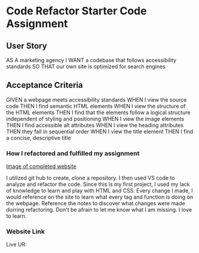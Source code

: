 # **Code Refactor Starter Code Assignment**

## User Story

AS A marketing agency
I WANT a codebase that follows accessibility standards
SO THAT our own site is optimized for search engines

## Acceptance Criteria

GIVEN a webpage meets accessibility standards
WHEN I view the source code
THEN I find semantic HTML elements
WHEN I view the structure of the HTML elements
THEN I find that the elements follow a logical structure independent of styling and positioning
WHEN I view the image elements
THEN I find accessible alt attributes
WHEN I view the heading attributes
THEN they fall in sequential order
WHEN I view the title element
THEN I find a concise, descriptive title


### How I refactored and fulfilled my assignment 

[Image of completed website](/01-html-css-git-homework-demo.png)

I utilized git hub to create, clone a repository. I then used VS code to analyze and refactor the code. Since this is my first project, I used my lack of knowledge to learn and play with HTML and CSS. Every change I made, I would reference on the site to learn what every tag and function is doing on the webpage. Reference the notes to discover what changes were made durring refactoring. Don't be afrain to let me know what I am missing. I love to learn.

### Website Link
Live UR: 
